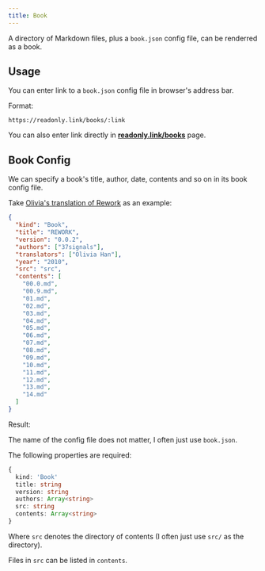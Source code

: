 ```yaml
---
title: Book
---
```


A directory of Markdown files, plus a `book.json` config file, can be renderred as a book.

## Usage

You can enter link to a `book.json` config file in browser's address bar.

Format:

```
https://readonly.link/books/:link
```

You can also enter link directly in [**readonly.link/books**](https://readonly.link/books) page.

## Book Config

We can specify a book's title, author, date, contents and so on in its book config file.

Take [Olivia's translation of Rework](https://github.com/readonlylink/readonlylink-books/tree/master/rework) as an example:

```json
{
  "kind": "Book",
  "title": "REWORK",
  "version": "0.0.2",
  "authors": ["37signals"],
  "translators": ["Olivia Han"],
  "year": "2010",
  "src": "src",
  "contents": [
    "00.0.md",
    "00.9.md",
    "01.md",
    "02.md",
    "03.md",
    "04.md",
    "05.md",
    "06.md",
    "07.md",
    "08.md",
    "09.md",
    "10.md",
    "11.md",
    "12.md",
    "13.md",
    "14.md"
  ]
}
```

Result:

<readonlylink href="https://readonlylink-books.netlify.app/rework/book.json" />

The name of the config file does not matter,
I often just use `book.json`.

The following properties are required:

```typescript
{
  kind: 'Book'
  title: string
  version: string
  authors: Array<string>
  src: string
  contents: Array<string>
}
```

Where `src` denotes the directory of contents (I often just use `src/` as the directory).

Files in `src` can be listed in `contents`.
